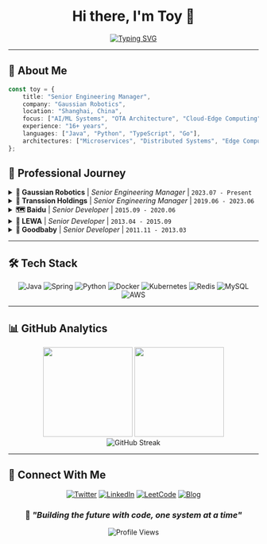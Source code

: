 <div align="center">

# Hi there, I'm Toy 👋

[![Typing SVG](https://readme-typing-svg.herokuapp.com?font=Fira+Code&duration=3000&pause=1000&color=2196F3&center=true&vCenter=true&multiline=true&width=600&height=100&lines=Senior+Engineering+Manager;AI+%26+Robotics+Systems+Architect;16%2B+Years+in+Software+Development)](https://git.io/typing-svg)

</div>

---

## 🚀 About Me

```typescript
const toy = {
    title: "Senior Engineering Manager",
    company: "Gaussian Robotics",
    location: "Shanghai, China",
    focus: ["AI/ML Systems", "OTA Architecture", "Cloud-Edge Computing"],
    experience: "16+ years",
    languages: ["Java", "Python", "TypeScript", "Go"],
    architectures: ["Microservices", "Distributed Systems", "Edge Computing"]
};
```

## 💼 Professional Journey

<details>
<summary><b>🤖 Gaussian Robotics</b> | <i>Senior Engineering Manager</i> | <code>2023.07 - Present</code></summary>
<br>
<ul>
<li>🧠 <strong>AI Integration:</strong> Leading ChatGPT & LLM integration into robotics systems</li>
<li>🔄 <strong>OTA Systems:</strong> Zero-downtime firmware update architecture for 10K+ devices</li>
<li>🌐 <strong>Global Deployment:</strong> Private cloud deployment across US & EU markets</li>
</ul>
</details>

<details>
<summary><b>📱 Transsion Holdings</b> | <i>Senior Engineering Manager</i> | <code>2019.06 - 2023.06</code></summary>
<br>
<ul>
<li>🎮 <strong>Gaming Monetization:</strong> $10M+ monthly revenue gaming platform</li>
<li>📦 <strong>App Distribution:</strong> 1M+ daily app downloads via app store</li>
<li>🔧 <strong>Service Platform:</strong> Unified platform serving 200M+ devices globally</li>
</ul>
</details>

<details>
<summary><b>🗺️ Baidu</b> | <i>Senior Developer</i> | <code>2015.09 - 2020.06</code></summary>
<br>
<ul>
<li>🌍 <strong>Maps Platform:</strong> Street view platform architecture & TB-scale data processing</li>
<li>🔧 <strong>Platform 2.0:</strong> Complete system refactoring & performance optimization</li>
</ul>
</details>

<details>
<summary><b>📲 LEWA</b> | <i>Senior Developer</i> | <code>2013.04 - 2015.09</code></summary>
<br>
<ul>
<li>📱 <strong>Android ROM:</strong> Deep customization & core architecture design</li>
</ul>
</details>

<details>
<summary><b>🛒 Goodbaby</b> | <i>Senior Developer</i> | <code>2011.11 - 2013.03</code></summary>
<br>
<ul>
<li>💰 <strong>E-commerce Platform:</strong> Mother & baby products platform & payment systems</li>
</ul>
</details>

---

## 🛠️ Tech Stack

<div align="center">

![Java](https://img.shields.io/badge/Java-ED8B00?style=for-the-badge&logo=java&logoColor=white)
![Spring](https://img.shields.io/badge/Spring-6DB33F?style=for-the-badge&logo=spring&logoColor=white)
![Python](https://img.shields.io/badge/Python-3776AB?style=for-the-badge&logo=python&logoColor=white)
![Docker](https://img.shields.io/badge/Docker-2496ED?style=for-the-badge&logo=docker&logoColor=white)
![Kubernetes](https://img.shields.io/badge/Kubernetes-326CE5?style=for-the-badge&logo=kubernetes&logoColor=white)
![Redis](https://img.shields.io/badge/Redis-DC382D?style=for-the-badge&logo=redis&logoColor=white)
![MySQL](https://img.shields.io/badge/MySQL-4479A1?style=for-the-badge&logo=mysql&logoColor=white)
![AWS](https://img.shields.io/badge/AWS-FF9900?style=for-the-badge&logo=amazon-aws&logoColor=white)

</div>

---

## 📊 GitHub Analytics

<div align="center">
  <img height="180em" src="https://github-readme-stats-sigma-five.vercel.app/api?username=cfrs2005&show_icons=true&theme=tokyonight&include_all_commits=true&count_private=true&hide_border=true"/>
  <img height="180em" src="https://github-readme-stats-sigma-five.vercel.app/api/top-langs/?username=cfrs2005&layout=compact&theme=tokyonight&hide_border=true"/>
</div>

<div align="center">
  <img src="https://streak-stats.demolab.com?user=cfrs2005&theme=tokyonight&hide_border=true" alt="GitHub Streak" />
</div>

---

## 🔗 Connect With Me

<div align="center">

[![Twitter](https://img.shields.io/badge/Twitter-1DA1F2?style=for-the-badge&logo=twitter&logoColor=white)](https://twitter.com/cfrs2005)
[![LinkedIn](https://img.shields.io/badge/LinkedIn-0077B5?style=for-the-badge&logo=linkedin&logoColor=white)](https://www.linkedin.com/in/cfrs2005/)
[![LeetCode](https://img.shields.io/badge/LeetCode-FFA116?style=for-the-badge&logo=leetcode&logoColor=black)](https://leetcode-cn.com/u/an-jing-64/)
[![Blog](https://img.shields.io/badge/Blog-FF5722?style=for-the-badge&logo=blogger&logoColor=white)](http://www.80aj.com/)

</div>

<div align="center">

### 💭 *"Building the future with code, one system at a time"* 

![Profile Views](https://komarev.com/ghpvc/?username=cfrs2005&color=blueviolet&style=flat-square)

</div>